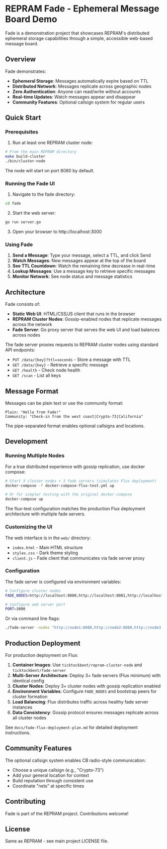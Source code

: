# REPRAM Fade - Ephemeral Message Board Demo

Fade is a demonstration project that showcases REPRAM's distributed ephemeral storage capabilities through a simple, accessible web-based message board.

## Overview

Fade demonstrates:
- **Ephemeral Storage**: Messages automatically expire based on TTL
- **Distributed Network**: Messages replicate across geographic nodes
- **Zero Authentication**: Anyone can read/write without accounts
- **Real-time Updates**: Watch messages appear and disappear
- **Community Features**: Optional callsign system for regular users

## Quick Start

### Prerequisites

1. Run at least one REPRAM cluster node:
```bash
# From the main REPRAM directory
make build-cluster
./bin/cluster-node
```

The node will start on port 8080 by default.

### Running the Fade UI

1. Navigate to the fade directory:
```bash
cd fade
```

2. Start the web server:
```bash
go run server.go
```

3. Open your browser to http://localhost:3000

### Using Fade

1. **Send a Message**: Type your message, select a TTL, and click Send
2. **Watch Messages**: New messages appear at the top of the board
3. **See TTL Countdown**: Watch the remaining time decrease in real-time
4. **Lookup Messages**: Use a message key to retrieve specific messages
5. **Monitor Network**: See node status and message statistics

## Architecture

Fade consists of:
- **Static Web UI**: HTML/CSS/JS client that runs in the browser
- **REPRAM Cluster Nodes**: Gossip-enabled nodes that replicate messages across the network
- **Fade Server**: Go proxy server that serves the web UI and load balances across nodes

The fade server proxies requests to REPRAM cluster nodes using standard API endpoints:
- `PUT /data/{key}?ttl=seconds` - Store a message with TTL
- `GET /data/{key}` - Retrieve a specific message
- `GET /health` - Check node health
- `GET /scan` - List all keys

## Message Format

Messages can be plain text or use the community format:
```
Plain: "Hello from Fade!"
Community: "Check-in from the west coast|Crypto-73|California"
```

The pipe-separated format enables optional callsigns and locations.

## Development

### Running Multiple Nodes

For a true distributed experience with gossip replication, use docker compose:

```bash
# Start 3 cluster nodes + 3 fade servers (simulates Flux deployment)
docker-compose -f docker-compose-flux-test.yml up

# Or for simpler testing with the original docker-compose
docker-compose up
```

The flux-test configuration matches the production Flux deployment architecture with multiple fade servers.

### Customizing the UI

The web interface is in the `web/` directory:
- `index.html` - Main HTML structure
- `styles.css` - Dark theme styling  
- `client.js` - Fade client that communicates via fade server proxy

### Configuration

The fade server is configured via environment variables:
```bash
# Configure cluster nodes
FADE_NODES=http://localhost:8080,http://localhost:8081,http://localhost:8082

# Configure web server port
PORT=3000
```

Or via command line flags:
```bash
./fade-server -nodes "http://node1:8080,http://node2:8080,http://node3:8080" -port 3000
```

## Production Deployment

For production deployment on Flux:

1. **Container Images**: Use `ticktockbent/repram-cluster-node` and `ticktockbent/fade-server`
2. **Multi-Server Architecture**: Deploy 3+ fade servers (Flux minimum) with identical config
3. **Cluster Nodes**: Deploy 3+ cluster nodes with gossip replication enabled
4. **Environment Variables**: Configure `FADE_NODES` and bootstrap peers for cluster formation
5. **Load Balancing**: Flux distributes traffic across healthy fade server instances
6. **Data Consistency**: Gossip protocol ensures messages replicate across all cluster nodes

See `docs/fade-flux-deployment-plan.md` for detailed deployment instructions.

## Community Features

The optional callsign system enables CB radio-style communication:
- Choose a unique callsign (e.g., "Crypto-73")
- Add your general location for context
- Build reputation through consistent use
- Coordinate "nets" at specific times

## Contributing

Fade is part of the REPRAM project. Contributions welcome!

## License

Same as REPRAM - see main project LICENSE file.
